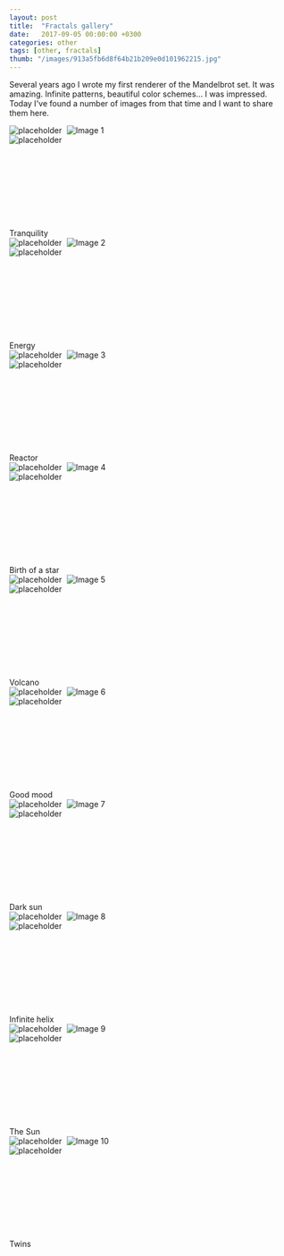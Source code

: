 ```yaml
---
layout: post
title:  "Fractals gallery"
date:   2017-09-05 00:00:00 +0300
categories: other
tags: [other, fractals]
thumb: "/images/913a5fb6d8f64b21b209e0d101962215.jpg"
---
```


Several years ago I wrote my first renderer of the Mandelbrot set. It was amazing. Infinite patterns, beautiful color schemes... I was impressed. Today I've found a number of images from that time and I want to share them here.

<div class='mui-media-view -full-width _separate-1'>
    <div class='lazy-image-wrapper' data-modal-opener='modal-fractal-1'>
        <img class='mui-image -rounded -placeholder' src='/images/8913ec8e5a29434eb724e3fa31af699a.jpg.svg' alt='placeholder' role='presentation'>
        <img class='mui-image -rounded -js-lazy-load' data-src='/images/8913ec8e5a29434eb724e3fa31af699a.jpg' src='data:image/gif;base64,R0lGODlhAQABAIAAAAAAAP///yH5BAEAAAAALAAAAAABAAEAAAIBRAA7' alt='Image 1' itemprop='image'>
        <noscript>
            <img class='mui-image -rounded' data-src='/images/8913ec8e5a29434eb724e3fa31af699a.jpg' alt='Image 1' itemprop='image'>
        </noscript>
    </div>
    <div class='mui-modal-window' id='modal-fractal-1'>
        <div class='window _shadow-3'>
            <div class='lazy-image-wrapper'>
                <img class='mui-image -rounded -placeholder' src='/images/8913ec8e5a29434eb724e3fa31af699a.jpg.svg' alt='placeholder' role='presentation'>
                <img class='mui-image -rounded -js-lazy-load' data-src='/images/8913ec8e5a29434eb724e3fa31af699a.jpg' src='data:image/gif;base64,R0lGODlhAQABAIAAAAAAAP///yH5BAEAAAAALAAAAAABAAEAAAIBRAA7' alt='Image 1' itemprop='image'>
            </div>
            <div class='closeicon'>
                <svg class='mui-svg-icon'>
                    <use xlink:href='#mui-svg-icon--close'></use>
                </svg>
            </div>
        </div>
        <div class='mui-shadow-toggle'></div>
    </div>
    <div class='description'>Tranquility</div>
</div>

<div class='mui-media-view -full-width _separate-1'>
    <div class='lazy-image-wrapper' data-modal-opener='modal-fractal-2'>
        <img class='mui-image -rounded -placeholder' src='/images/4f26f6db40fc4384ba950ccb73b1a624.jpg.svg' alt='placeholder' role='presentation'>
        <img class='mui-image -rounded -js-lazy-load' data-src='/images/4f26f6db40fc4384ba950ccb73b1a624.jpg' src='data:image/gif;base64,R0lGODlhAQABAIAAAAAAAP///yH5BAEAAAAALAAAAAABAAEAAAIBRAA7' alt='Image 2' itemprop='image'>
        <noscript>
            <img class='mui-image -rounded' data-src='/images/4f26f6db40fc4384ba950ccb73b1a624.jpg' alt='Image 2' itemprop='image'>
        </noscript>
    </div>
    <div class='mui-modal-window' id='modal-fractal-2'>
        <div class='window _shadow-3'>
            <div class='lazy-image-wrapper'>
                <img class='mui-image -rounded -placeholder' src='/images/4f26f6db40fc4384ba950ccb73b1a624.jpg.svg' alt='placeholder' role='presentation'>
                <img class='mui-image -rounded -js-lazy-load' data-src='/images/4f26f6db40fc4384ba950ccb73b1a624.jpg' src='data:image/gif;base64,R0lGODlhAQABAIAAAAAAAP///yH5BAEAAAAALAAAAAABAAEAAAIBRAA7' alt='Image 2' itemprop='image'>
            </div>
            <div class='closeicon'>
                <svg class='mui-svg-icon'>
                    <use xlink:href='#mui-svg-icon--close'></use>
                </svg>
            </div>
        </div>
        <div class='mui-shadow-toggle'></div>
    </div>
    <div class='description'>Energy</div>
</div>

<div class='mui-media-view -full-width _separate-1'>
    <div class='lazy-image-wrapper' data-modal-opener='modal-fractal-3'>
        <img class='mui-image -rounded -placeholder' src='/images/ca6082aaf32c4fa0b7d1580d24642a12.jpg.svg' alt='placeholder' role='presentation'>
        <img class='mui-image -rounded -js-lazy-load' data-src='/images/ca6082aaf32c4fa0b7d1580d24642a12.jpg' src='data:image/gif;base64,R0lGODlhAQABAIAAAAAAAP///yH5BAEAAAAALAAAAAABAAEAAAIBRAA7' alt='Image 3' itemprop='image'>
        <noscript>
            <img class='mui-image -rounded' data-src='/images/ca6082aaf32c4fa0b7d1580d24642a12.jpg' alt='Image 3' itemprop='image'>
        </noscript>
    </div>
    <div class='mui-modal-window' id='modal-fractal-3'>
        <div class='window _shadow-3'>
            <div class='lazy-image-wrapper'>
                <img class='mui-image -rounded -placeholder' src='/images/ca6082aaf32c4fa0b7d1580d24642a12.jpg.svg' alt='placeholder' role='presentation'>
                <img class='mui-image -rounded -js-lazy-load' data-src='/images/ca6082aaf32c4fa0b7d1580d24642a12.jpg' src='data:image/gif;base64,R0lGODlhAQABAIAAAAAAAP///yH5BAEAAAAALAAAAAABAAEAAAIBRAA7' alt='Image 3' itemprop='image'>
            </div>
            <div class='closeicon'>
                <svg class='mui-svg-icon'>
                    <use xlink:href='#mui-svg-icon--close'></use>
                </svg>
            </div>
        </div>
        <div class='mui-shadow-toggle'></div>
    </div>
    <div class='description'>Reactor</div>
</div>

<div class='mui-media-view -full-width _separate-1'>
    <div class='lazy-image-wrapper' data-modal-opener='modal-fractal-4'>
        <img class='mui-image -rounded -placeholder' src='/images/ddc48704ea2644e3a94423a213fafd3e.jpg.svg' alt='placeholder' role='presentation'>
        <img class='mui-image -rounded -js-lazy-load' data-src='/images/ddc48704ea2644e3a94423a213fafd3e.jpg' src='data:image/gif;base64,R0lGODlhAQABAIAAAAAAAP///yH5BAEAAAAALAAAAAABAAEAAAIBRAA7' alt='Image 4' itemprop='image'>
        <noscript>
            <img class='mui-image -rounded' data-src='/images/ddc48704ea2644e3a94423a213fafd3e.jpg' alt='Image 4' itemprop='image'>
        </noscript>
    </div>
    <div class='mui-modal-window' id='modal-fractal-4'>
        <div class='window _shadow-3'>
            <div class='lazy-image-wrapper'>
                <img class='mui-image -rounded -placeholder' src='/images/ddc48704ea2644e3a94423a213fafd3e.jpg.svg' alt='placeholder' role='presentation'>
                <img class='mui-image -rounded -js-lazy-load' data-src='/images/ddc48704ea2644e3a94423a213fafd3e.jpg' src='data:image/gif;base64,R0lGODlhAQABAIAAAAAAAP///yH5BAEAAAAALAAAAAABAAEAAAIBRAA7' alt='Image 4' itemprop='image'>
            </div>
            <div class='closeicon'>
                <svg class='mui-svg-icon'>
                    <use xlink:href='#mui-svg-icon--close'></use>
                </svg>
            </div>
        </div>
        <div class='mui-shadow-toggle'></div>
    </div>
    <div class='description'>Birth of a star</div>
</div>

<div class='mui-media-view -full-width _separate-1'>
    <div class='lazy-image-wrapper' data-modal-opener='modal-fractal-5'>
        <img class='mui-image -rounded -placeholder' src='/images/469c6f080ec84cea91a128c46e3a29a0.jpg.svg' alt='placeholder' role='presentation'>
        <img class='mui-image -rounded -js-lazy-load' data-src='/images/469c6f080ec84cea91a128c46e3a29a0.jpg' src='data:image/gif;base64,R0lGODlhAQABAIAAAAAAAP///yH5BAEAAAAALAAAAAABAAEAAAIBRAA7' alt='Image 5' itemprop='image'>
        <noscript>
            <img class='mui-image -rounded' data-src='/images/469c6f080ec84cea91a128c46e3a29a0.jpg' alt='Image 5' itemprop='image'>
        </noscript>
    </div>
    <div class='mui-modal-window' id='modal-fractal-5'>
        <div class='window _shadow-3'>
            <div class='lazy-image-wrapper'>
                <img class='mui-image -rounded -placeholder' src='/images/469c6f080ec84cea91a128c46e3a29a0.jpg.svg' alt='placeholder' role='presentation'>
                <img class='mui-image -rounded -js-lazy-load' data-src='/images/469c6f080ec84cea91a128c46e3a29a0.jpg' src='data:image/gif;base64,R0lGODlhAQABAIAAAAAAAP///yH5BAEAAAAALAAAAAABAAEAAAIBRAA7' alt='Image 5' itemprop='image'>
            </div>
            <div class='closeicon'>
                <svg class='mui-svg-icon'>
                    <use xlink:href='#mui-svg-icon--close'></use>
                </svg>
            </div>
        </div>
        <div class='mui-shadow-toggle'></div>
    </div>
    <div class='description'>Volcano</div>
</div>

<div class='mui-media-view -full-width _separate-1'>
    <div class='lazy-image-wrapper' data-modal-opener='modal-fractal-6'>
        <img class='mui-image -rounded -placeholder' src='/images/c7b9c15c04604181b8d8a17ae110b015.jpg.svg' alt='placeholder' role='presentation'>
        <img class='mui-image -rounded -js-lazy-load' data-src='/images/c7b9c15c04604181b8d8a17ae110b015.jpg' src='data:image/gif;base64,R0lGODlhAQABAIAAAAAAAP///yH5BAEAAAAALAAAAAABAAEAAAIBRAA7' alt='Image 6' itemprop='image'>
        <noscript>
            <img class='mui-image -rounded' data-src='/images/c7b9c15c04604181b8d8a17ae110b015.jpg' alt='Image 6' itemprop='image'>
        </noscript>
    </div>
    <div class='mui-modal-window' id='modal-fractal-6'>
        <div class='window _shadow-3'>
            <div class='lazy-image-wrapper'>
                <img class='mui-image -rounded -placeholder' src='/images/c7b9c15c04604181b8d8a17ae110b015.jpg.svg' alt='placeholder' role='presentation'>
                <img class='mui-image -rounded -js-lazy-load' data-src='/images/c7b9c15c04604181b8d8a17ae110b015.jpg' src='data:image/gif;base64,R0lGODlhAQABAIAAAAAAAP///yH5BAEAAAAALAAAAAABAAEAAAIBRAA7' alt='Image 6' itemprop='image'>
            </div>
            <div class='closeicon'>
                <svg class='mui-svg-icon'>
                    <use xlink:href='#mui-svg-icon--close'></use>
                </svg>
            </div>
        </div>
        <div class='mui-shadow-toggle'></div>
    </div>
    <div class='description'>Good mood</div>
</div>

<div class='mui-media-view -full-width _separate-1'>
    <div class='lazy-image-wrapper' data-modal-opener='modal-fractal-7'>
        <img class='mui-image -rounded -placeholder' src='/images/10bb00e849e24360bef62408a37a6dfd.jpg.svg' alt='placeholder' role='presentation'>
        <img class='mui-image -rounded -js-lazy-load' data-src='/images/10bb00e849e24360bef62408a37a6dfd.jpg' src='data:image/gif;base64,R0lGODlhAQABAIAAAAAAAP///yH5BAEAAAAALAAAAAABAAEAAAIBRAA7' alt='Image 7' itemprop='image'>
        <noscript>
            <img class='mui-image -rounded' data-src='/images/10bb00e849e24360bef62408a37a6dfd.jpg' alt='Image 7' itemprop='image'>
        </noscript>
    </div>
    <div class='mui-modal-window' id='modal-fractal-7'>
        <div class='window _shadow-3'>
            <div class='lazy-image-wrapper'>
                <img class='mui-image -rounded -placeholder' src='/images/10bb00e849e24360bef62408a37a6dfd.jpg.svg' alt='placeholder' role='presentation'>
                <img class='mui-image -rounded -js-lazy-load' data-src='/images/10bb00e849e24360bef62408a37a6dfd.jpg' src='data:image/gif;base64,R0lGODlhAQABAIAAAAAAAP///yH5BAEAAAAALAAAAAABAAEAAAIBRAA7' alt='Image 7' itemprop='image'>
            </div>
            <div class='closeicon'>
                <svg class='mui-svg-icon'>
                    <use xlink:href='#mui-svg-icon--close'></use>
                </svg>
            </div>
        </div>
        <div class='mui-shadow-toggle'></div>
    </div>
    <div class='description'>Dark sun</div>
</div>

<div class='mui-media-view -full-width _separate-1'>
    <div class='lazy-image-wrapper' data-modal-opener='modal-fractal-8'>
        <img class='mui-image -rounded -placeholder' src='/images/242ee37d4a4245fdb5a9b7e0dc2a44ee.jpg.svg' alt='placeholder' role='presentation'>
        <img class='mui-image -rounded -js-lazy-load' data-src='/images/242ee37d4a4245fdb5a9b7e0dc2a44ee.jpg' src='data:image/gif;base64,R0lGODlhAQABAIAAAAAAAP///yH5BAEAAAAALAAAAAABAAEAAAIBRAA7' alt='Image 8' itemprop='image'>
        <noscript>
            <img class='mui-image -rounded' data-src='/images/242ee37d4a4245fdb5a9b7e0dc2a44ee.jpg' alt='Image 8' itemprop='image'>
        </noscript>
    </div>
    <div class='mui-modal-window' id='modal-fractal-8'>
        <div class='window _shadow-3'>
            <div class='lazy-image-wrapper'>
                <img class='mui-image -rounded -placeholder' src='/images/242ee37d4a4245fdb5a9b7e0dc2a44ee.jpg.svg' alt='placeholder' role='presentation'>
                <img class='mui-image -rounded -js-lazy-load' data-src='/images/242ee37d4a4245fdb5a9b7e0dc2a44ee.jpg' src='data:image/gif;base64,R0lGODlhAQABAIAAAAAAAP///yH5BAEAAAAALAAAAAABAAEAAAIBRAA7' alt='Image 8' itemprop='image'>
            </div>
            <div class='closeicon'>
                <svg class='mui-svg-icon'>
                    <use xlink:href='#mui-svg-icon--close'></use>
                </svg>
            </div>
        </div>
        <div class='mui-shadow-toggle'></div>
    </div>
    <div class='description'>Infinite helix</div>
</div>

<div class='mui-media-view -full-width _separate-1'>
    <div class='lazy-image-wrapper' data-modal-opener='modal-fractal-9'>
        <img class='mui-image -rounded -placeholder' src='/images/23530455cf114cc3a5a4902af4b7e21d.jpg.svg' alt='placeholder' role='presentation'>
        <img class='mui-image -rounded -js-lazy-load' data-src='/images/23530455cf114cc3a5a4902af4b7e21d.jpg' src='data:image/gif;base64,R0lGODlhAQABAIAAAAAAAP///yH5BAEAAAAALAAAAAABAAEAAAIBRAA7' alt='Image 9' itemprop='image'>
        <noscript>
            <img class='mui-image -rounded' data-src='/images/23530455cf114cc3a5a4902af4b7e21d.jpg' alt='Image 9' itemprop='image'>
        </noscript>
    </div>
    <div class='mui-modal-window' id='modal-fractal-9'>
        <div class='window _shadow-3'>
            <div class='lazy-image-wrapper'>
                <img class='mui-image -rounded -placeholder' src='/images/23530455cf114cc3a5a4902af4b7e21d.jpg.svg' alt='placeholder' role='presentation'>
                <img class='mui-image -rounded -js-lazy-load' data-src='/images/23530455cf114cc3a5a4902af4b7e21d.jpg' src='data:image/gif;base64,R0lGODlhAQABAIAAAAAAAP///yH5BAEAAAAALAAAAAABAAEAAAIBRAA7' alt='Image 9' itemprop='image'>
            </div>
            <div class='closeicon'>
                <svg class='mui-svg-icon'>
                    <use xlink:href='#mui-svg-icon--close'></use>
                </svg>
            </div>
        </div>
        <div class='mui-shadow-toggle'></div>
    </div>
    <div class='description'>The Sun</div>
</div>

<div class='mui-media-view -full-width _separate-1'>
    <div class='lazy-image-wrapper' data-modal-opener='modal-fractal-10'>
        <img class='mui-image -rounded -placeholder' src='/images/b4e6d7addf69914706fda7cae48c34f3.jpg.svg' alt='placeholder' role='presentation'>
        <img class='mui-image -rounded -js-lazy-load' data-src='/images/b4e6d7addf69914706fda7cae48c34f3.jpg' src='data:image/gif;base64,R0lGODlhAQABAIAAAAAAAP///yH5BAEAAAAALAAAAAABAAEAAAIBRAA7' alt='Image 10' itemprop='image'>
        <noscript>
            <img class='mui-image -rounded' data-src='/images/b4e6d7addf69914706fda7cae48c34f3.jpg' alt='Image 10' itemprop='image'>
        </noscript>
    </div>
    <div class='mui-modal-window' id='modal-fractal-10'>
        <div class='window _shadow-3'>
            <div class='lazy-image-wrapper'>
                <img class='mui-image -rounded -placeholder' src='/images/b4e6d7addf69914706fda7cae48c34f3.jpg.svg' alt='placeholder' role='presentation'>
                <img class='mui-image -rounded -js-lazy-load' data-src='/images/b4e6d7addf69914706fda7cae48c34f3.jpg' src='data:image/gif;base64,R0lGODlhAQABAIAAAAAAAP///yH5BAEAAAAALAAAAAABAAEAAAIBRAA7' alt='modal-fractal-10' itemprop='image'>
            </div>
            <div class='closeicon'>
                <svg class='mui-svg-icon'>
                    <use xlink:href='#mui-svg-icon--close'></use>
                </svg>
            </div>
        </div>
        <div class='mui-shadow-toggle'></div>
    </div>
    <div class='description'>Twins</div>
</div>

